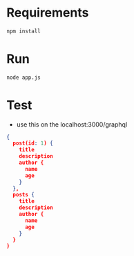 # Requirements
```sh
npm install

```

# Run
```sh
node app.js
```

# Test
- use this on the localhost:3000/graphql
```json
{
  post(id: 1) {
    title
    description
    author {
      name
      age
    }
  },
  posts {
    title
    description
    author {
      name
      age
    }
  }
}
```




